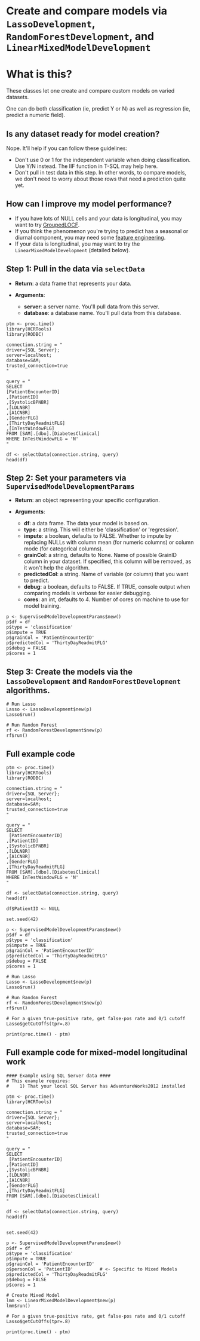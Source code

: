 # Create and compare models via ``LassoDevelopment``, ``RandomForestDevelopment``, and ``LinearMixedModelDevelopment``

# What is this?

These classes let one create and compare custom models on varied datasets.

One can do both classification (ie, predict Y or N) as well as regression (ie, predict a numeric field).

## Is any dataset ready for model creation?

Nope. It'll help if you can follow these guidelines:

* Don't use 0 or 1 for the independent variable when doing classification. Use Y/N instead. The IIF function in T-SQL may help here.
* Don't pull in test data in this step. In other words, to compare models, we don't need to worry about those rows that need a prediction quite yet.

## How can I improve my model performance?

* If you have lots of NULL cells and your data is longitudinal, you may want to try [GroupedLOCF](/model-pre-processing/longitudinal-imputation).
* If you think the phenomenon you're trying to predict has a seasonal or diurnal component, you may need some [feature engineering](/model-pre-processing/seasonality-handling).
* If your data is longitudinal, you may want to try the ``LinearMixedModelDevelopment`` (detailed below).

## Step 1: Pull in the data via ``selectData``

- __Return__: a data frame that represents your data.

- __Arguments__:
    - __server__: a server name. You'll pull data from this server.
    - __database__: a database name. You'll pull data from this database.

```{r}
ptm <- proc.time()
library(HCRTools)
library(RODBC)

connection.string = "
driver={SQL Server};
server=localhost;
database=SAM;
trusted_connection=true
"

query = "
SELECT
[PatientEncounterID]
,[PatientID]
,[SystolicBPNBR]
,[LDLNBR]
,[A1CNBR]
,[GenderFLG]
,[ThirtyDayReadmitFLG]
,[InTestWindowFLG]
FROM [SAM].[dbo].[DiabetesClinical]
WHERE InTestWindowFLG = 'N'
"

df <- selectData(connection.string, query)
head(df)
```

## Step 2: Set your parameters via ``SupervisedModelDevelopmentParams``

- __Return__: an object representing your specific configuration.

- __Arguments__:
    - __df__: a data frame. The data your model is based on.
    - __type__: a string. This will either be 'classification' or 'regression'.
    - __impute__: a boolean, defaults to FALSE. Whether to impute by replacing NULLs with column mean (for numeric columns) or column mode (for categorical columns).
    - __grainCol__: a string, defaults to None. Name of possible GrainID column in your dataset. If specified, this column will be removed, as it won't help the algorithm.
    - __predictedCol__: a string. Name of variable (or column) that you want to predict. 
    - __debug__: a boolean, defaults to FALSE. If TRUE, console output when comparing models is verbose for easier debugging.
    - __cores__: an int, defaults to 4. Number of cores on machine to use for model training.

```{r}
p <- SupervisedModelDevelopmentParams$new()
p$df = df
p$type = 'classification'
p$impute = TRUE
p$grainCol = 'PatientEncounterID'
p$predictedCol = 'ThirtyDayReadmitFLG'
p$debug = FALSE
p$cores = 1
```

## Step 3: Create the models via the ``LassoDevelopment`` and ``RandomForestDevelopment`` algorithms.

```{r}
# Run Lasso
Lasso <- LassoDevelopment$new(p)
Lasso$run()

# Run Random Forest
rf <- RandomForestDevelopment$new(p)
rf$run()
```

## Full example code

```{r}
ptm <- proc.time()
library(HCRTools)
library(RODBC)

connection.string = "
driver={SQL Server};
server=localhost;
database=SAM;
trusted_connection=true
"

query = "
SELECT
 [PatientEncounterID]
,[PatientID]
,[SystolicBPNBR]
,[LDLNBR]
,[A1CNBR]
,[GenderFLG]
,[ThirtyDayReadmitFLG]
FROM [SAM].[dbo].[DiabetesClinical]
WHERE InTestWindowFLG = 'N'
"

df <- selectData(connection.string, query)
head(df)

df$PatientID <- NULL

set.seed(42)

p <- SupervisedModelDevelopmentParams$new()
p$df = df
p$type = 'classification'
p$impute = TRUE
p$grainCol = 'PatientEncounterID'
p$predictedCol = 'ThirtyDayReadmitFLG'
p$debug = FALSE
p$cores = 1

# Run Lasso
Lasso <- LassoDevelopment$new(p)
Lasso$run()

# Run Random Forest
rf <- RandomForestDevelopment$new(p)
rf$run()

# For a given true-positive rate, get false-pos rate and 0/1 cutoff
Lasso$getCutOffs(tpr=.8)

print(proc.time() - ptm)
```

## Full example code for mixed-model longitudinal work

```{r}
#### Example using SQL Server data ####
# This example requires:
#    1) That your local SQL Server has AdventureWorks2012 installed

ptm <- proc.time()
library(HCRTools)

connection.string = "
driver={SQL Server};
server=localhost;
database=SAM;
trusted_connection=true
"

query = "
SELECT
 [PatientEncounterID]
,[PatientID]
,[SystolicBPNBR]
,[LDLNBR]
,[A1CNBR]
,[GenderFLG]
,[ThirtyDayReadmitFLG]
FROM [SAM].[dbo].[DiabetesClinical]
"

df <- selectData(connection.string, query)
head(df)


set.seed(42)

p <- SupervisedModelDevelopmentParams$new()
p$df = df
p$type = 'classification'
p$impute = TRUE
p$grainCol = 'PatientEncounterID'
p$personCol = 'PatientID'          # <- Specific to Mixed Models
p$predictedCol = 'ThirtyDayReadmitFLG'
p$debug = FALSE
p$cores = 1

# Create Mixed Model
lmm <- LinearMixedModelDevelopment$new(p)
lmm$run()

# For a given true-positive rate, get false-pos rate and 0/1 cutoff
Lasso$getCutOffs(tpr=.8)

print(proc.time() - ptm)
``` 
